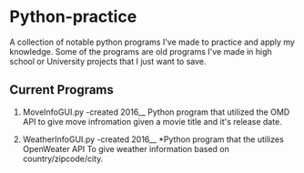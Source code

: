 # Python-practice
A collection of notable python programs I've made to practice and apply my knowledge. 
Some of the programs are old programs I've made in high school or University projects that I just want to save.

## Current Programs

1. MoveInfoGUI.py -created 2016__
   Python program that utilized the OMD API to give move infromation given a movie title and it's release date. 
   
1. WeatherInfoGUI.py -created 2016__
   *Python program that the utilizes OpenWeater API To give weather information based on country/zipcode/city. 
   
